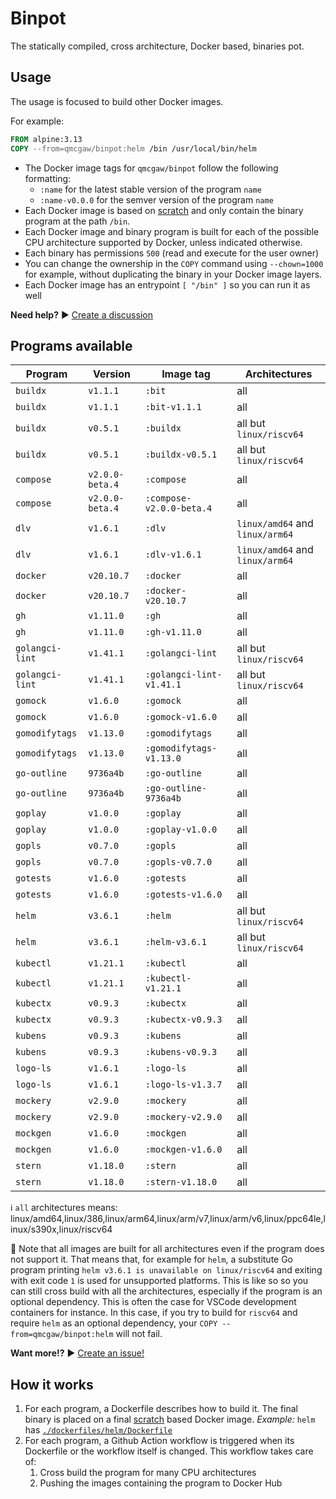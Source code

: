 # Binpot

The statically compiled, cross architecture, Docker based, binaries pot.

## Usage

The usage is focused to build other Docker images.

For example:

```Dockerfile
FROM alpine:3.13
COPY --from=qmcgaw/binpot:helm /bin /usr/local/bin/helm
```

- The Docker image tags for `qmcgaw/binpot` follow the following formatting:
  - `:name` for the latest stable version of the program `name`
  - `:name-v0.0.0` for the semver version of the program `name`
- Each Docker image is based on [scratch](https://hub.docker.com/_/scratch) and only contain the binary program at the path `/bin`.
- Each Docker image and binary program is built for each of the possible CPU architecture supported by Docker, unless indicated otherwise.
- Each binary has permissions `500` (read and execute for the user owner)
- You can change the ownership in the `COPY` command using `--chown=1000` for example, without duplicating the binary in your Docker image layers.
- Each Docker image has an entrypoint `[ "/bin" ]` so you can run it as well

**Need help?** ▶️ [Create a discussion](https://github.com/qdm12/binpot/discussions)

## Programs available

| Program | Version | Image tag | Architectures |
| --- | --- | --- | --- |
| `buildx` | `v1.1.1` | `:bit` | all |
| `buildx` | `v1.1.1` | `:bit-v1.1.1` | all |
| `buildx` | `v0.5.1` | `:buildx` | all but `linux/riscv64` |
| `buildx` | `v0.5.1` | `:buildx-v0.5.1` | all but `linux/riscv64` |
| `compose` | `v2.0.0-beta.4` | `:compose` | all |
| `compose` | `v2.0.0-beta.4` | `:compose-v2.0.0-beta.4` | all |
| `dlv` | `v1.6.1` | `:dlv` | `linux/amd64` and `linux/arm64` |
| `dlv` | `v1.6.1` | `:dlv-v1.6.1` | `linux/amd64` and `linux/arm64` |
| `docker` | `v20.10.7` | `:docker` | all |
| `docker` | `v20.10.7` | `:docker-v20.10.7` | all |
| `gh` | `v1.11.0` | `:gh` | all |
| `gh` | `v1.11.0` | `:gh-v1.11.0` | all |
| `golangci-lint` | `v1.41.1` | `:golangci-lint` | all but `linux/riscv64` |
| `golangci-lint` | `v1.41.1` | `:golangci-lint-v1.41.1` | all but `linux/riscv64` |
| `gomock` | `v1.6.0` | `:gomock` | all |
| `gomock` | `v1.6.0` | `:gomock-v1.6.0` | all |
| `gomodifytags` | `v1.13.0` | `:gomodifytags` | all |
| `gomodifytags` | `v1.13.0` | `:gomodifytags-v1.13.0` | all |
| `go-outline` | `9736a4b` | `:go-outline` | all |
| `go-outline` | `9736a4b` | `:go-outline-9736a4b` | all |
| `goplay` | `v1.0.0` | `:goplay` | all |
| `goplay` | `v1.0.0` | `:goplay-v1.0.0` | all |
| `gopls` | `v0.7.0` | `:gopls` | all |
| `gopls` | `v0.7.0` | `:gopls-v0.7.0` | all |
| `gotests` | `v1.6.0` | `:gotests` | all |
| `gotests` | `v1.6.0` | `:gotests-v1.6.0` | all |
| `helm` | `v3.6.1` | `:helm` | all but `linux/riscv64` |
| `helm` | `v3.6.1` | `:helm-v3.6.1` | all but `linux/riscv64` |
| `kubectl` | `v1.21.1` | `:kubectl` | all |
| `kubectl` | `v1.21.1` | `:kubectl-v1.21.1` | all |
| `kubectx` | `v0.9.3` | `:kubectx` | all |
| `kubectx` | `v0.9.3` | `:kubectx-v0.9.3` | all |
| `kubens` | `v0.9.3` | `:kubens` | all |
| `kubens` | `v0.9.3` | `:kubens-v0.9.3` | all |
| `logo-ls` | `v1.6.1` | `:logo-ls` | all |
| `logo-ls` | `v1.6.1` | `:logo-ls-v1.3.7` | all |
| `mockery` | `v2.9.0` | `:mockery` | all |
| `mockery` | `v2.9.0` | `:mockery-v2.9.0` | all |
| `mockgen` | `v1.6.0` | `:mockgen` | all |
| `mockgen` | `v1.6.0` | `:mockgen-v1.6.0` | all |
| `stern` | `v1.18.0` | `:stern` | all |
| `stern` | `v1.18.0` | `:stern-v1.18.0` | all |

ℹ️ `all` architectures means: linux/amd64,linux/386,linux/arm64,linux/arm/v7,linux/arm/v6,linux/ppc64le,linux/s390x,linux/riscv64

💁 Note that all images are built for all architectures even if the program does not support it.
That means that, for example for `helm`, a substitute Go program printing `helm v3.6.1 is unavailable on linux/riscv64` and exiting with exit code `1` is used for unsupported platforms.
This is like so so you can still cross build with all the architectures, especially if the program is an optional dependency.
This is often the case for VSCode development containers for instance. In this case, if you try to build for `riscv64` and require `helm` as an optional dependency, your `COPY --from=qmcgaw/binpot:helm` will not fail.

**Want more!?** ▶️ [Create an issue!](https://github.com/qdm12/binpot/issues)

## How it works

1. For each program, a Dockerfile describes how to build it. The final binary is placed on a final [scratch](https://hub.docker.com/_/scratch) based Docker image. *Example:* `helm` has [`./dockerfiles/helm/Dockerfile`](dockerfiles/helm/Dockerfile)
2. For each program, a Github Action workflow is triggered when its Dockerfile or the workflow itself is changed. This workflow takes care of:
    1. Cross build the program for many CPU architectures
    2. Pushing the images containing the program to Docker Hub
